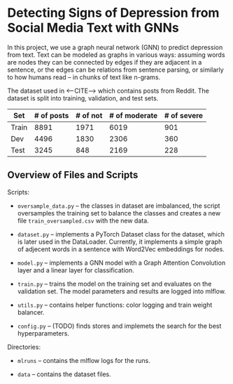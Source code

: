# Detecting Signs of Depression from Social Media Text with GNNs

In this project, we use a graph neural network (GNN) to predict depression from text. Text can be modeled as graphs in various ways: assuming words are nodes they can be connected by edges if they are adjacent in a sentence, or the edges can be relations from sentence parsing, or similarly to how humans read – in chunks of text like n-grams.

The dataset used in <--CITE--> which contains posts from Reddit. The dataset is split into training, validation, and test sets.

| Set | # of posts | # of not | # of moderate | # of severe |
| --- | --- | --- | --- | --- |
| Train | 8891 | 1971 | 6019 | 901 |
| Dev | 4496 | 1830 | 2306 | 360 |
| Test | 3245 | 848 | 2169 | 228 |


## Overview of Files and Scripts

Scripts:

- `oversample_data.py` – the classes in dataset are imbalanced, the script oversamples the training set to balance the classes and creates a new file `train_oversampled.csv` with the new data.

- `dataset.py` – implements a PyTorch Dataset class for the dataset, which is later used in the DataLoader. Currently, it implements a simple graph of adjecent words in a sentence with Word2Vec embeddings for nodes.

- `model.py` – implements a GNN model with a Graph Attention Convolution layer and a linear layer for classification.

- `train.py` – trains the model on the training set and evaluates on the validation set. The model parameters and results are logged into mlflow.

- `utils.py` – contains helper functions: color logging and train weight balancer.

- `config.py` – (TODO) finds stores and implemets the search for the best hyperparameters.

Directories:

- `mlruns` – contains the mlflow logs for the runs.

- `data` – contains the dataset files.